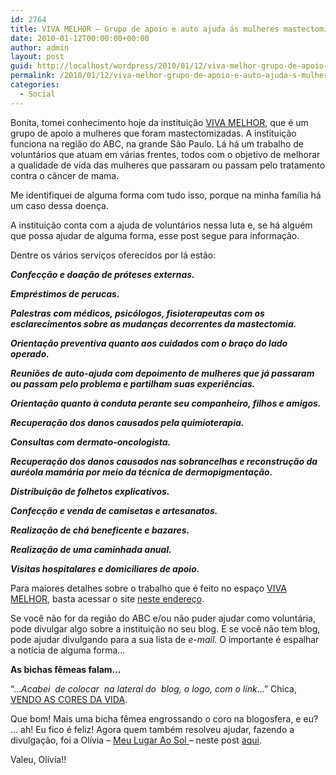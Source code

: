 ```yaml
---
id: 2764
title: VIVA MELHOR – Grupo de apoio e auto ajuda ás mulheres mastectomizadas
date: 2010-01-12T00:00:00+00:00
author: admin
layout: post
guid: http://localhost/wordpress/2010/01/12/viva-melhor-grupo-de-apoio-e-auto-ajuda-s-mulheres-mastectomizadas/
permalink: /2010/01/12/viva-melhor-grupo-de-apoio-e-auto-ajuda-s-mulheres-mastectomizadas/
categories:
  - Social
---
```

Bonita, tomei conhecimento hoje da instituição <a href="http://grupovivamelhor.org.br/?pg=home" target="_blank">VIVA MELHOR</a>, que é um grupo de apoio a mulheres que foram mastectomizadas. A instituição funciona na região do ABC, na grande São Paulo. Lá há um trabalho de voluntários que atuam em várias frentes, todos com o objetivo de melhorar a qualidade de vida das mulheres que passaram ou passam pelo tratamento contra o câncer de mama.

<!--more-->

Me identifiquei de alguma forma com tudo isso, porque na minha família há um caso dessa doença.

A instituição conta com a ajuda de voluntários nessa luta e, se há alguém que possa ajudar de alguma forma, esse post segue para informação.

Dentre os vários serviços oferecidos por lá estão:

_**Confecção e doação de próteses externas.**_

_**Empréstimos de perucas.**_

_**Palestras com médicos, psicólogos, fisioterapeutas com os esclarecimentos sobre as mudanças decorrentes da mastectomia.**_

_**Orientação preventiva quanto aos cuidados com o braço do lado operado.**_

_**Reuniões de auto-ajuda com depoimento de mulheres que já passaram ou passam pelo problema e partilham suas experiências.**_

_**Orientação quanto à conduta perante seu companheiro, filhos e amigos.**_

_**Recuperação dos danos causados pela quimioterapia.**_

_**Consultas com dermato-oncologista.**_

_**Recuperação dos danos causados nas sobrancelhas e reconstrução da auréola mamária por meio da técnica de dermopigmentação.**_

_**Distribuição de folhetos explicativos.**_

_**Confecção e venda de camisetas e artesanatos.**_

_**Realização de chá beneficente e bazares.**_

_**Realização de uma caminhada anual.**_

_**Visitas hospitalares e domiciliares de apoio.**_

Para maiores detalhes sobre o trabalho que é feito no espaço <a href="http://grupovivamelhor.org.br/?pg=home" target="_blank">VIVA MELHOR</a>, basta acessar o site <a href="http://grupovivamelhor.org.br/?pg=home" target="_blank">neste endereço</a>.

Se você não for da região do ABC e/ou não puder ajudar como voluntária, pode divulgar algo sobre a instituição no seu blog. E se você não tem blog, pode ajudar divulgando para a sua lista de _e-mail_. O importante é espalhar a notícia de alguma forma…

**As bichas fêmeas falam&#8230;**

&#8220;&#8230;_Acabei  de colocar  na lateral do  blog, o logo, com o link_&#8230;&#8221; Chica, <a href="http://vendoascoresdavida.blogspot.com/" target="_blank">VENDO AS CORES DA VIDA</a>.

Que bom! Mais uma bicha fêmea engrossando o coro na blogosfera, e eu? &#8230; ah! Eu fico é feliz! Agora quem também resolveu ajudar, fazendo a divulgação, foi a Olívia &#8211; <a href="http://meurealugaraosol.blogspot.com/" target="_blank">Meu Lugar Ao Sol </a>&#8211; neste post <a href="http://meurealugaraosol.blogspot.com/2010/01/faca-sempre-o-bem.html" target="_blank">aqui</a>.

Valeu, Olívia!!